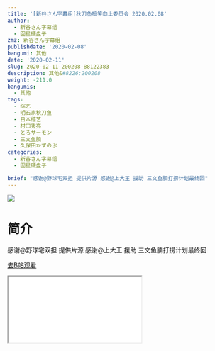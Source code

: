 ```yaml
---
title: '[新谷さん字幕组]秋刀鱼搞笑向上委员会 2020.02.08'
author:
  - 新谷さん字幕组
  - 囧星硬盘子
zmz: 新谷さん字幕组
publishdate: '2020-02-08'
bangumi: 其他
date: '2020-02-11'
slug: 2020-02-11-200208-88122383
description: 其他&#8226;200208
weight: -211.0
bangumis:
  - 其他
tags:
  - 综艺
  - 明石家秋刀鱼
  - 日本综艺
  - 村田秀亮
  - とろサーモン
  - 三文鱼腩
  - 久保田かずのぶ
categories:
  - 新谷さん字幕组
  - 囧星硬盘子

brief: "感谢@野球宅双担 提供片源 感谢@上大王 援助 三文鱼腩打捞计划最终回"
---
```

![](https://raw.githubusercontent.com/tcgriffith/owaraisite/master/static/tmpimg/18d77cd3bc8587adcf2b9e111899d202c0ecbf1f.jpg.480.jpg)
# 简介  
感谢@野球宅双担 提供片源
感谢@上大王 援助
三文鱼腩打捞计划最终回  

[去B站观看](https://www.bilibili.com/video/av88122383/)
<div class ="resp-container"><iframe class="testiframe" src="//player.bilibili.com/player.html?aid=88122383"", scrolling="no", allowfullscreen="true" > </iframe></div> 
